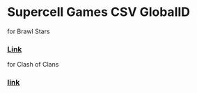 # Supercell Games CSV GlobalID

for Brawl Stars

### [Link](https://github.com/Enjoyop/Supercell-Games.CsvID/wiki)

for Clash of Clans

### [link](https://github.com/Enjoyop/v14.211/Wiki)
